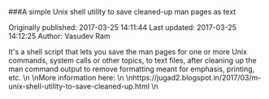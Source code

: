 ###A simple Unix shell utility to save cleaned-up man pages as text

Originally published: 2017-03-25 14:11:44
Last updated: 2017-03-25 14:12:25
Author: Vasudev Ram

It's a shell script that lets you save the man pages for one or more Unix commands, system calls or other topics, to text files, after cleaning up the man command output to remove formatting meant for emphasis, printing, etc.\n\nMore information here:\n\nhttps://jugad2.blogspot.in/2017/03/m-unix-shell-utility-to-save-cleaned-up.html\n